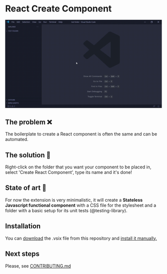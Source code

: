 # React Create Component
![](images/Demo.gif)
## The problem ❌
The boilerplate to create a React component is often the same and can be automated.

## The solution 🎉
Right-click on the folder that you want your component to be placed in, select 'Create React Component', type its name and it's done!

## State of art 🎡
For now the extension is very minimalistic, it will create a **Stateless Javascript functional component** with a CSS file for the stylesheet and a folder with a basic setup for its unit tests (@testing-library).

## Installation
You can [download](https://github.com/mattveraldi/react-create-component-extension/vsix/) the .vsix file from this repository and [install it manually.](https://code.visualstudio.com/docs/editor/extension-gallery#_install-from-a-vsix)  
## Next steps
Please, see [CONTRIBUTING.md](CONTRIBUTING.md)
